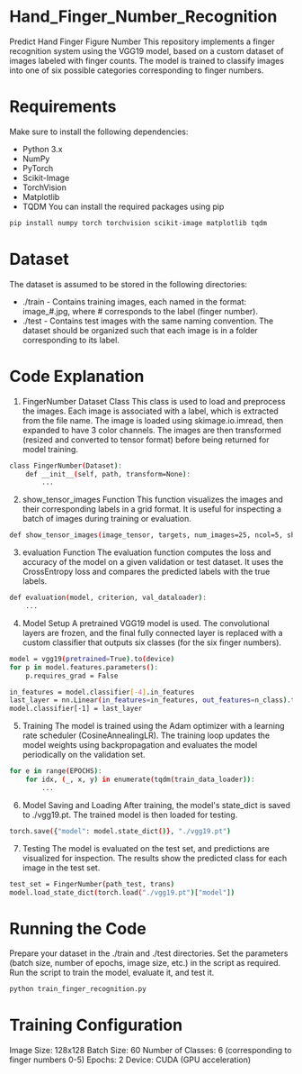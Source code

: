 # Hand_Finger_Number_Recognition
Predict Hand Finger Figure Number
This repository implements a finger recognition system using the VGG19 model, based on a custom dataset of images labeled with finger counts. The model is trained to classify images into one of six possible categories corresponding to finger numbers.

# Requirements
Make sure to install the following dependencies:

- Python 3.x
- NumPy
- PyTorch
- Scikit-Image
- TorchVision
- Matplotlib
- TQDM
You can install the required packages using pip
```bash
pip install numpy torch torchvision scikit-image matplotlib tqdm
```
# Dataset
The dataset is assumed to be stored in the following directories:

- ./train - Contains training images, each named in the format: image_#.jpg, where # corresponds to the label (finger number).
- ./test - Contains test images with the same naming convention.
The dataset should be organized such that each image is in a folder corresponding to its label.

# Code Explanation
1. FingerNumber Dataset Class
This class is used to load and preprocess the images. Each image is associated with a label, which is extracted from the file name. The image is loaded using skimage.io.imread, then expanded to have 3 color channels. The images are then transformed (resized and converted to tensor format) before being returned for model training.

```bash
class FingerNumber(Dataset):
    def __init__(self, path, transform=None):
        ...
```
2. show_tensor_images Function
This function visualizes the images and their corresponding labels in a grid format. It is useful for inspecting a batch of images during training or evaluation.

```bash
def show_tensor_images(image_tensor, targets, num_images=25, ncol=5, show=True):
```
3. evaluation Function
The evaluation function computes the loss and accuracy of the model on a given validation or test dataset. It uses the CrossEntropy loss and compares the predicted labels with the true labels.

```bash
def evaluation(model, criterion, val_dataloader):
    ...
```
4. Model Setup
A pretrained VGG19 model is used. The convolutional layers are frozen, and the final fully connected layer is replaced with a custom classifier that outputs six classes (for the six finger numbers).

```bash
model = vgg19(pretrained=True).to(device)
for p in model.features.parameters():
    p.requires_grad = False

in_features = model.classifier[-4].in_features
last_layer = nn.Linear(in_features=in_features, out_features=n_class).to(device)
model.classifier[-1] = last_layer
```
5. Training
The model is trained using the Adam optimizer with a learning rate scheduler (CosineAnnealingLR). The training loop updates the model weights using backpropagation and evaluates the model periodically on the validation set.

```bash
for e in range(EPOCHS):
    for idx, (_, x, y) in enumerate(tqdm(train_data_loader)):
        ...
```
6. Model Saving and Loading
After training, the model's state_dict is saved to ./vgg19.pt. The trained model is then loaded for testing.

```bash
torch.save({"model": model.state_dict()}, "./vgg19.pt")
```
7. Testing
The model is evaluated on the test set, and predictions are visualized for inspection. The results show the predicted class for each image in the test set.

```bash
test_set = FingerNumber(path_test, trans)
model.load_state_dict(torch.load("./vgg19.pt")["model"])
```

# Running the Code
Prepare your dataset in the ./train and ./test directories.
Set the parameters (batch size, number of epochs, image size, etc.) in the script as required.
Run the script to train the model, evaluate it, and test it.
```bash
python train_finger_recognition.py
```

# Training Configuration
Image Size: 128x128
Batch Size: 60
Number of Classes: 6 (corresponding to finger numbers 0-5)
Epochs: 2
Device: CUDA (GPU acceleration)
